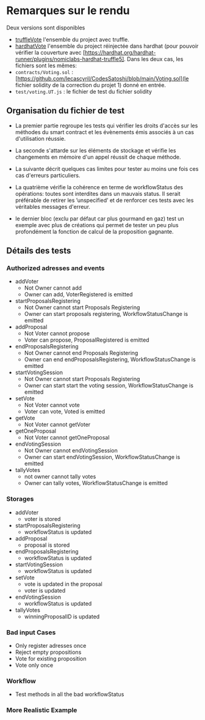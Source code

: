 # Remarques sur le rendu

Deux versions sont disponibles
- [truffleVote](./truffleVote) l'ensemble du project avec truffle.
- [hardhatVote](./truffleVote) l'ensemble du project réinjectée dans hardhat (pour pouvoir vérifier la couverture avec [https://hardhat.org/hardhat-runner/plugins/nomiclabs-hardhat-truffle5].
Dans les deux cas, les fichiers sont les mêmes:
- `contracts/Voting.sol` : [https://github.com/lecascyril/CodesSatoshi/blob/main/Voting.sol](le fichier solidity de la correction du projet 1) donné en entrée.
- `test/voting.UT.js` : le fichier de test du fichier solidity


## Organisation du fichier de test

- La premier partie regroupe les tests qui vérifier les droits d'accès sur les méthodes du smart contract et les évènements émis associés à un cas d'utilisation réussie.

- La seconde s'attarde sur les éléments de stockage et vérifie les changements en mémoire d'un appel réussit de chaque méthode.

- La suivante décrit quelques cas limites pour tester au moins une fois ces cas d'erreurs particuliers.

- La quatrième vérifie la cohérence en terme de workflowStatus des opérations: toutes sont interdites dans un mauvais status. 
Il serait préférable de retirer les ’unspecified’ et de renforcer ces tests avec les véritables messages d'erreur.

- le dernier bloc (exclu par défaut car plus gourmand en gaz) test un exemple avec plus de créations qui permet de tester un peu plus profondément la fonction de calcul de la proposition gagnante.

## Détails des tests
### Authorized adresses and events
- addVoter
	 - Not Owner cannot add 
	 - Owner can add, VoterRegistered is emitted
- startProposalsRegistering
	 - Not Owner cannot start Proposals Registering
	 - Owner can start proposals registering, WorkflowStatusChange is emitted
- addProposal
	 - Not Voter cannot propose
	 - Voter can propose, ProposalRegistered is emitted
- endProposalsRegistering
	 - Not Owner cannot end Proposals Registering
	 - Owner can end endProposalsRegistering, WorkflowStatusChange is emitted
- startVotingSession
	 - Not Owner cannot start Proposals Registering
	 - Owner can start start the voting session, WorkflowStatusChange is emitted
- setVote
	 - Not Voter cannot vote
	 - Voter can vote, Voted is emitted
- getVote
	- Not Voter cannot getVoter
- getOneProposal
    - Not Voter cannot getOneProposal	 
- endVotingSession
	 - Not Owner cannot endVotingSession
	 - Owner can start endVotingSession, WorkflowStatusChange is emitted
- tallyVotes
	 - not owner cannot tally votes
	 - Owner can tally votes, WorkflowStatusChange is emitted
### Storages
- addVoter
	 - voter is stored
- startProposalsRegistering
	 - workflowStatus is updated
- addProposal
	 - proposal is stored
- endProposalsRegistering
	 - workflowStatus is updated
- startVotingSession
	 - workflowStatus is updated
- setVote
	 - vote is updated in the proposal
	 - voter is updated
- endVotingSession
	 - workflowStatus is updated
- tallyVotes
	 - winningProposalID is updated
### Bad input Cases
- Only register adresses once
- Reject empty propositions 
- Vote for existing proposition
- Vote only once     
### Workflow
-  Test methods in all the bad workflowStatus
### More Realistic Example




